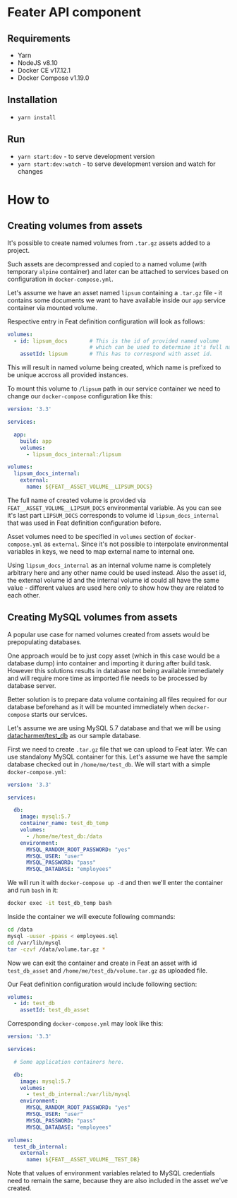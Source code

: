# Feater API component

## Requirements
- Yarn
- NodeJS v8.10
- Docker CE v17.12.1
- Docker Compose v1.19.0

## Installation
- `yarn install`

## Run
- `yarn start:dev` - to serve development version
- `yarn start:dev:watch` - to serve development version and watch for changes


# How to

## Creating volumes from assets

It's possible to create named volumes from `.tar.gz` assets added to a project.

Such assets are decompressed and copied to a named volume (with temporary `alpine` container) and later can be attached to services based on configuration in `docker-compose.yml`.

Let's assume we have an asset named `lipsum` containing a `.tar.gz` file - it contains some documents we want to have available inside our `app` service container via mounted volume.

Respective entry in Feat definition configuration will look as follows:

```yaml
volumes:
  - id: lipsum_docs       # This is the id of provided named volume
                          # which can be used to determine it's full name.
    assetId: lipsum       # This has to correspond with asset id.
```

This will result in named volume being created, which name is prefixed to be unique accross all provided instances.

To mount this volume to `/lipsum` path in our service container we need to change our `docker-compose` configuration like this:

```yaml
version: '3.3'

services:

  app:
    build: app
    volumes:
      - lipsum_docs_internal:/lipsum

volumes:
  lipsum_docs_internal:
    external:
      name: ${FEAT__ASSET_VOLUME__LIPSUM_DOCS}
```

The full name of created volume is provided via `FEAT__ASSET_VOLUME__LIPSUM_DOCS` environmental variable. As you can see it's last part `LIPSUM_DOCS` corresponds to volume id `lipsum_docs_internal` that was used in Feat definition configuration before.

Asset volumes need to be specified in `volumes` section of `docker-compose.yml` as `external`. Since it's not possible to interpolate environmental variables in keys, we need to map external name to internal one.

Using `lipsum_docs_internal` as an internal volume name is completely arbitrary here and any other name could be used instead. Also the asset id, the external volume id and the internal volume id could all have the same value - different values are used here only to show how they are related to each other.

## Creating MySQL volumes from assets

A popular use case for named volumes created from assets would be prepopulating databases.

One approach would be to just copy asset (which in this case would be a database dump) into container and importing it during after build task. However this solutions results in database not being available immediately and will require more time as imported file needs to be processed by database server.

Better solution is to prepare data volume containing all files required for our database beforehand as it will be mounted immediately when `docker-compose` starts our services.

Let's assume we are using MySQL 5.7 database and that we will be using [datacharmer/test_db](https://github.com/datacharmer/test_db) as our sample database.

First we need to create `.tar.gz` file that we can upload to Feat later. We can use standalony MySQL container for this. Let's assume we have the sample database checked out in `/home/me/test_db`. We will start with a simple `docker-compose.yml`:

```yaml
version: '3.3'

services:

  db:
    image: mysql:5.7
    container_name: test_db_temp
    volumes:
      - /home/me/test_db:/data
    environment:
      MYSQL_RANDOM_ROOT_PASSWORD: "yes"
      MYSQL_USER: "user"
      MYSQL_PASSWORD: "pass"
      MYSQL_DATABASE: "employees"
```

We will run it with `docker-compose up -d` and then we'll enter the container and run `bash` in it:

```bash
docker exec -it test_db_temp bash
```

Inside the container we will execute following commands:

```bash
cd /data
mysql -uuser -ppass < employees.sql
cd /var/lib/mysql
tar -czvf /data/volume.tar.gz *
```

Now we can exit the container and create in Feat an asset with id `test_db_asset` and `/home/me/test_db/volume.tar.gz` as uploaded file.

Our Feat definition configuration would include following section:

```yaml
volumes:
  - id: test_db
    assetId: test_db_asset
```

Corresponding `docker-compose.yml` may look like this:

```yaml
version: '3.3'

services:

  # Some application containers here.

  db:
    image: mysql:5.7
    volumes:
      - test_db_internal:/var/lib/mysql
    environment:
      MYSQL_RANDOM_ROOT_PASSWORD: "yes"
      MYSQL_USER: "user"
      MYSQL_PASSWORD: "pass"
      MYSQL_DATABASE: "employees"

volumes:
  test_db_internal:
    external:
      name: ${FEAT__ASSET_VOLUME__TEST_DB}
```

Note that values of environment variables related to MySQL credentials need to remain the same, because they are also included in the asset we've created.
